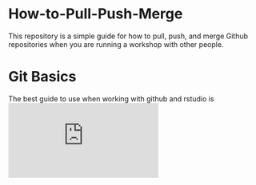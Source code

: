 # How-to-Pull-Push-Merge
This repository is a simple guide for how to pull, push, and merge Github repositories when you are running a workshop with other people.

# Git Basics 
The best guide to use when working with github and rstudio is ![here](https://happygitwithr.com/new-github-first.html)
